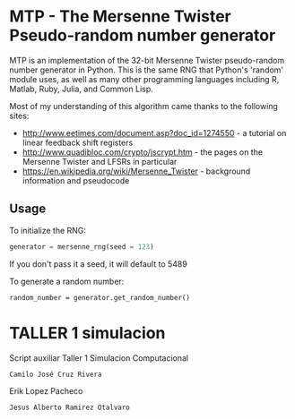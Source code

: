 # MTP - The Mersenne Twister Pseudo-random number generator
MTP is an implementation of the 32-bit Mersenne Twister pseudo-random number generator in Python. This is the same RNG that Python's 'random' module uses, as well as many other programming languages including R, Matlab, Ruby, Julia, and Common Lisp.

Most of my understanding of this algorithm came thanks to the following sites:
* http://www.eetimes.com/document.asp?doc_id=1274550 - a tutorial on linear feedback shift registers
* http://www.quadibloc.com/crypto/jscrypt.htm - the pages on the Mersenne Twister and LFSRs in particular
* https://en.wikipedia.org/wiki/Mersenne_Twister - background information and pseudocode

## Usage
To initialize the RNG:
```python
generator = mersenne_rng(seed = 123)
```
If you don't pass it a seed, it will default to 5489

To generate a random number:
```
random_number = generator.get_random_number()
```
# TALLER 1 simulacion
Script auxiliar Taller 1 Simulacion Computacional
```
Camilo José Cruz Rivera
```
Erik Lopez Pacheco
```
Jesus Alberto Ramirez Otalvaro


